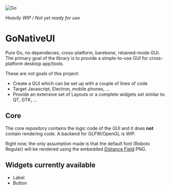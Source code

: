 ![Go](https://github.com/maxfish/GoNativeUI-core/workflows/Go/badge.svg)

*Heavily WIP / Not yet ready for use*

# GoNativeUI
Pure Go, no dependecies, cross-platform, barebone, retained-mode GUI.
The primary goal of the library is to provide a simple-to-use GUI for cross-platform desktop app/tools.

These are not goals of this project:
* Create a GUI which can be set up with a couple of lines of code
* Target Javascript, Electron, mobile phones, ...
* Provide an extensive set of Layouts or a complete widgets set similar to: QT, GTK, ...

## Core
The core repository contains the logic code of the GUI and it does **not** contain rendering code. A backend for GLFW/OpenGL is WIP.

Right now, the only assumption made is that the default font (Roboto Regular) will be rendered using the embedded [Distance Field](https://github.com/libgdx/libgdx/wiki/Distance-field-fonts) PNG.

## Widgets currently available
* Label
* Button
